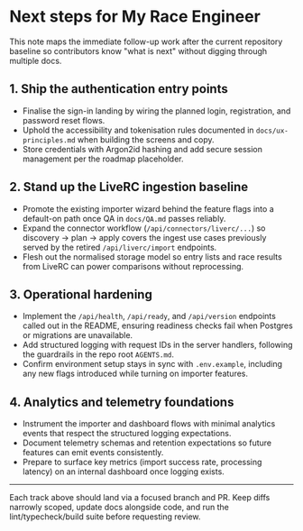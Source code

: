 # Next steps for My Race Engineer

This note maps the immediate follow-up work after the current repository baseline so contributors know "what is next" without digging through multiple docs.

## 1. Ship the authentication entry points

- Finalise the sign-in landing by wiring the planned login, registration, and password reset flows.
- Uphold the accessibility and tokenisation rules documented in `docs/ux-principles.md` when building the screens and copy.
- Store credentials with Argon2id hashing and add secure session management per the roadmap placeholder.

## 2. Stand up the LiveRC ingestion baseline

- Promote the existing importer wizard behind the feature flags into a default-on path once QA in `docs/QA.md` passes reliably.
- Expand the connector workflow (`/api/connectors/liverc/...`) so discovery → plan → apply covers the ingest use cases previously served by the retired `/api/liverc/import` endpoints.
- Flesh out the normalised storage model so entry lists and race results from LiveRC can power comparisons without reprocessing.

## 3. Operational hardening

- Implement the `/api/health`, `/api/ready`, and `/api/version` endpoints called out in the README, ensuring readiness checks fail when Postgres or migrations are unavailable.
- Add structured logging with request IDs in the server handlers, following the guardrails in the repo root `AGENTS.md`.
- Confirm environment setup stays in sync with `.env.example`, including any new flags introduced while turning on importer features.

## 4. Analytics and telemetry foundations

- Instrument the importer and dashboard flows with minimal analytics events that respect the structured logging expectations.
- Document telemetry schemas and retention expectations so future features can emit events consistently.
- Prepare to surface key metrics (import success rate, processing latency) on an internal dashboard once logging exists.

---

Each track above should land via a focused branch and PR. Keep diffs narrowly scoped, update docs alongside code, and run the lint/typecheck/build suite before requesting review.
